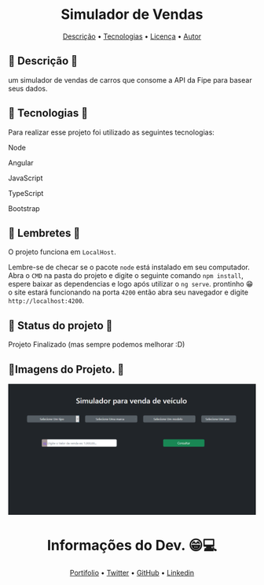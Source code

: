<h1 align="center">Simulador de Vendas</h1>
<p align="center">
 <a href="#Descrição">Descrição</a> •
 <a href="#Tecnologias">Tecnologias</a> • 
 <a href="#Lembretes">Licença</a> • 
 <a href="#Notas do Desenvolvedor">Autor</a>
</p>

## 🎈 Descrição 🎈
um simulador de vendas de carros que consome a API da Fipe para basear seus dados. 


## 🔗 Tecnologias 🔗
Para realizar esse projeto foi utilizado as seguintes tecnologias:

<p>Node</p>
<p>Angular</p>
<p>JavaScript</p>
<p>TypeScript</p>
<p>Bootstrap</p>

## 👀 Lembretes 👀
O projeto funciona em `LocalHost`. 

Lembre-se de checar se o pacote `node` está instalado em seu computador. 
Abra o `CMD` na pasta do projeto e digite o seguinte comando `npm install`, espere baixar as dependencias e logo após utilizar o `ng serve`. prontinho 😁 o site estará funcionando na porta `4200` então abra seu navegador e digite `http://localhost:4200`.

## 🚧 Status do projeto 🚧
Projeto Finalizado (mas sempre podemos melhorar :D)
## 📸Imagens do Projeto. 📸
<p><img src="./src/img/screenshot1.png"></p>

<h1 align="center">Informações do Dev. 😁💻</h1>

<p align = "center">
<a href="https://black598.github.io/Portifolio/">Portifolio</a> •
<a href="https://twitter.com/BlackG598">Twitter</a> •
<a href="https://github.com/Black598">GitHub</a> •
<a href="https://www.linkedin.com/in/douglas-ferreira-dev/">Linkedin</a>
</p>